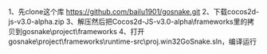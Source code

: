 1、先clone这个库 https://github.com/bailu1901/gosnake.git
2、下载cocos2d-js-v3.0-alpha.zip
3、解压然后把Cocos2d-JS-v3.0-alpha\frameworks里的拷贝到gosnake\project\frameworks
4、打开gosnake\project\frameworks\runtime-src\proj.win32GoSnake.sln，编译运行
